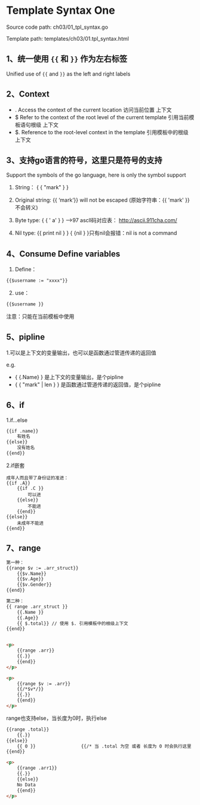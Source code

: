 # Template Syntax One



Source code path: ch03/01_tpl_syntax.go 	

Template path:  templates/ch03/01.tpl_syntax.html



## 1、统一使用 `{{` 和 `}}` 作为左右标签

Unified use of `{{` and `}}` as the left and right labels





## 2、Context

- .      Access the context of the current location  访问当前位置 上下文
- $     Refer to the context of the root level of the current template 引用当前模板语句根级 上下文
- $.    Reference to the root-level context in the template 引用模板中的根级 上下文





## 3、支持go语言的符号，这里只是符号的支持

Support the symbols of the go language, here is only the symbol support



1. String：	{ { "mark" } }

2. Original string: 	{{ ‘mark‘}} will not be escaped  (原始字符串：{{ 'mark' }} 不会转义)

3. Byte type: 	{ { ' a' } } -->97 ascll码对应表： http://ascii.911cha.com/

4. Nil type:	{{ print nil } } { {nil } }只有nil会报错：nil is not a command





## 4、Consume Define variables

1. Define：

```html
{{$username := "xxxx"}}
```

2. use：

```html
{{$username }}
```

注意：只能在当前模板中使用





## 5、pipline

1.可以是上下文的变量输出，也可以是函数通过管道传递的返回值

e.g.

- { {.Name} }   是上下文的变量输出，是个pipline
- { { "mark" | len } } 是函数通过管道传递的返回值，是个pipline





## 6、if

1.if...else

```html
{{if .name}}
    有姓名
{{else}}
    没有姓名
{{end}}
```

2.if嵌套

```
成年人而且带了身份证的准进：
{{if .A}}
    {{if .C }}
        可以进
    {{else}}
        不能进
    {{end}}
{{else}}
    未成年不能进
{{end}}
```





## 7、range

```html
第一种：
{{range $v := .arr_struct}}
    {{$v.Name}}
    {{$v.Age}}
    {{$v.Gender}}
{{end}}

第二种：
{{ range .arr_struct }}
    {{.Name }}
    {{.Age}}
    {{ $.total}} // 使用 $. 引用模板中的根级上下文
{{end}}


<p>
    {{range .arr}}
    {{.}}
    {{end}}
</p>

<p>
    {{range $v := .arr}}
    {{/*$v*/}}
    {{.}}
    {{end}}
</p>
```



range也支持else，当长度为0时，执行else

```html
{{range .total}}
    {{.}}
{{else}}
    {{ 0 }}                 {{/* 当 .total 为空 或者 长度为 0 时会执行这里 */}}
{{end}}

<p>
    {{range .arr1}}
    {{.}}
    {{else}}
    No Data
    {{end}}
</p>
```